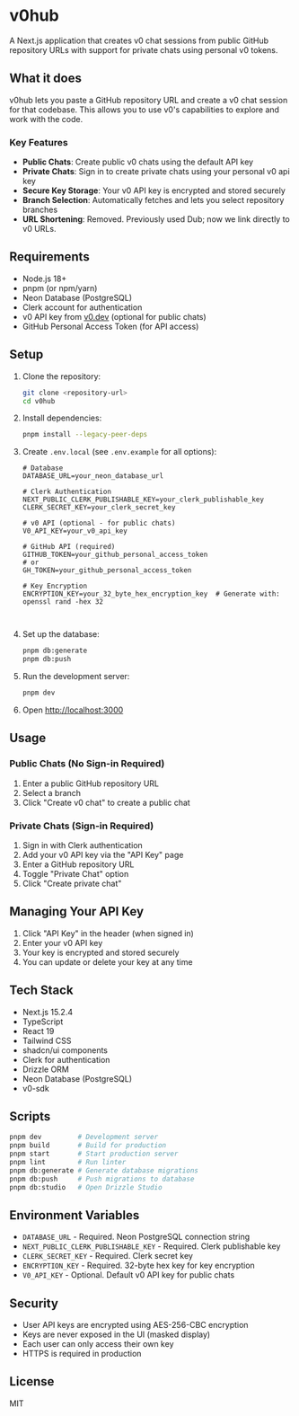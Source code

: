 # v0hub

A Next.js application that creates v0 chat sessions from public GitHub repository URLs with support for private chats using personal v0 tokens.

## What it does

v0hub lets you paste a GitHub repository URL and create a v0 chat session for that codebase. This allows you to use v0's capabilities to explore and work with the code. 

### Key Features

- **Public Chats**: Create public v0 chats using the default API key
- **Private Chats**: Sign in to create private chats using your personal v0 api key
- **Secure Key Storage**: Your v0 API key is encrypted and stored securely
- **Branch Selection**: Automatically fetches and lets you select repository branches
 - **URL Shortening**: Removed. Previously used Dub; now we link directly to v0 URLs.

## Requirements

- Node.js 18+
- pnpm (or npm/yarn)
- Neon Database (PostgreSQL)
- Clerk account for authentication
- v0 API key from [v0.dev](https://v0.dev) (optional for public chats)
- GitHub Personal Access Token (for API access)
 

## Setup

1. Clone the repository:
   ```bash
   git clone <repository-url>
   cd v0hub
   ```

2. Install dependencies:
   ```bash
   pnpm install --legacy-peer-deps
   ```

3. Create `.env.local` (see `.env.example` for all options):
   ```env
   # Database
   DATABASE_URL=your_neon_database_url
   
   # Clerk Authentication
   NEXT_PUBLIC_CLERK_PUBLISHABLE_KEY=your_clerk_publishable_key
   CLERK_SECRET_KEY=your_clerk_secret_key
   
   # v0 API (optional - for public chats)
   V0_API_KEY=your_v0_api_key
   
   # GitHub API (required)
   GITHUB_TOKEN=your_github_personal_access_token
   # or
   GH_TOKEN=your_github_personal_access_token
   
   # Key Encryption
   ENCRYPTION_KEY=your_32_byte_hex_encryption_key  # Generate with: openssl rand -hex 32
   
    
   ```

4. Set up the database:
   ```bash
   pnpm db:generate
   pnpm db:push
   ```

5. Run the development server:
   ```bash
   pnpm dev
   ```

6. Open [http://localhost:3000](http://localhost:3000)

## Usage

### Public Chats (No Sign-in Required)
1. Enter a public GitHub repository URL
2. Select a branch
3. Click "Create v0 chat" to create a public chat

### Private Chats (Sign-in Required)
1. Sign in with Clerk authentication
2. Add your v0 API key via the "API Key" page
3. Enter a GitHub repository URL
4. Toggle "Private Chat" option
5. Click "Create private chat"

## Managing Your API Key

1. Click "API Key" in the header (when signed in)
2. Enter your v0 API key
3. Your key is encrypted and stored securely
4. You can update or delete your key at any time

## Tech Stack

- Next.js 15.2.4
- TypeScript
- React 19
- Tailwind CSS
- shadcn/ui components
- Clerk for authentication
- Drizzle ORM
- Neon Database (PostgreSQL)
- v0-sdk

## Scripts

```bash
pnpm dev         # Development server
pnpm build       # Build for production
pnpm start       # Start production server
pnpm lint        # Run linter
pnpm db:generate # Generate database migrations
pnpm db:push     # Push migrations to database
pnpm db:studio   # Open Drizzle Studio
```

## Environment Variables

- `DATABASE_URL` - Required. Neon PostgreSQL connection string
- `NEXT_PUBLIC_CLERK_PUBLISHABLE_KEY` - Required. Clerk publishable key
- `CLERK_SECRET_KEY` - Required. Clerk secret key
- `ENCRYPTION_KEY` - Required. 32-byte hex key for key encryption
- `V0_API_KEY` - Optional. Default v0 API key for public chats
 

## Security

- User API keys are encrypted using AES-256-CBC encryption
- Keys are never exposed in the UI (masked display)
- Each user can only access their own key
- HTTPS is required in production

## License

MIT
